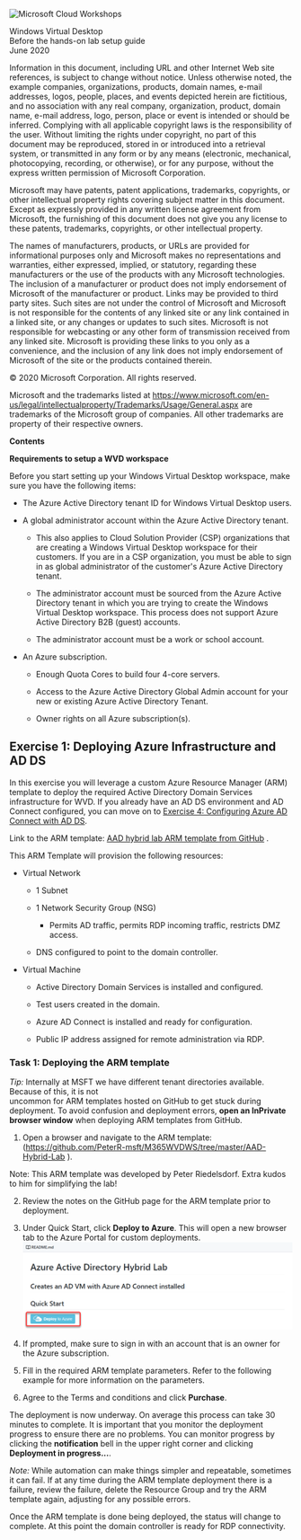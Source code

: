 
![Microsoft Cloud Workshops](https://github.com/Microsoft/MCW-Template-Cloud-Workshop/raw/master/Media/ms-cloud-workshop.png "Microsoft Cloud Workshops")

<div class="MCWHeader1">
Windows Virtual Desktop
</div>

<div class="MCWHeader2">
Before the hands-on lab setup guide
</div>

<div class="MCWHeader3">
June 2020
</div>

Information in this document, including URL and other Internet Web site references, is subject to change without notice. Unless otherwise noted, the example companies, organizations, products, domain names, e-mail addresses, logos, people, places, and events depicted herein are fictitious, and no association with any real company, organization, product, domain name, e-mail address, logo, person, place or event is intended or should be inferred. Complying with all applicable copyright laws is the responsibility of the user. Without limiting the rights under copyright, no part of this document may be reproduced, stored in or introduced into a retrieval system, or transmitted in any form or by any means (electronic, mechanical, photocopying, recording, or otherwise), or for any purpose, without the express written permission of Microsoft Corporation.

Microsoft may have patents, patent applications, trademarks, copyrights, or other intellectual property rights covering subject matter in this document. Except as expressly provided in any written license agreement from Microsoft, the furnishing of this document does not give you any license to these patents, trademarks, copyrights, or other intellectual property.

The names of manufacturers, products, or URLs are provided for informational purposes only and Microsoft makes no representations and warranties, either expressed, implied, or statutory, regarding these manufacturers or the use of the products with any Microsoft technologies. The inclusion of a manufacturer or product does not imply endorsement of Microsoft of the manufacturer or product. Links may be provided to third party sites. Such sites are not under the control of Microsoft and Microsoft is not responsible for the contents of any linked site or any link contained in a linked site, or any changes or updates to such sites. Microsoft is not responsible for webcasting or any other form of transmission received from any linked site. Microsoft is providing these links to you only as a convenience, and the inclusion of any link does not imply endorsement of Microsoft of the site or the products contained therein.

© 2020 Microsoft Corporation. All rights reserved.

Microsoft and the trademarks listed at <https://www.microsoft.com/en-us/legal/intellectualproperty/Trademarks/Usage/General.aspx> are trademarks of the Microsoft group of companies. All other trademarks are property of their respective owners.

**Contents**



**Requirements to setup a WVD workspace**

Before you start setting up your Windows Virtual Desktop workspace, make
sure you have the following items:

-   The Azure Active Directory tenant ID for Windows Virtual Desktop
    users.

-   A global administrator account within the Azure Active Directory
    tenant.

    -   This also applies to Cloud Solution Provider (CSP) organizations
        that are creating a Windows Virtual Desktop workspace for their
        customers. If you are in a CSP organization, you must be able to
        sign in as global administrator of the customer\'s Azure Active
        Directory tenant.

    -   The administrator account must be sourced from the Azure Active
        Directory tenant in which you are trying to create the Windows
        Virtual Desktop workspace. This process does not support Azure
        Active Directory B2B (guest) accounts.

    -   The administrator account must be a work or school account.

-   An Azure subscription.

    -   Enough Quota Cores to build four 4-core servers.

    -   Access to the Azure Active Directory Global Admin account for
        your new or existing Azure Active Directory Tenant.

    -   Owner rights on all Azure subscription(s).



## Exercise 1: Deploying Azure Infrastructure and AD DS

In this exercise you will leverage a custom Azure Resource Manager (ARM)
template to deploy the required Active Directory Domain Services
infrastructure for WVD. If you already have an AD DS environment and AD
Connect configured, you can move on to [Exercise 4: Configuring Azure AD
Connect with AD
DS](https://servicescode.visualstudio.com/WVD%20Bootcamp%20Labs/_wiki/wikis/WVD%20Deployment%20Guide?wikiVersion=GBmaster&pagePath=%2FWindows%20Virtual%20Desktop%20on%20Azure%20Lab%2FPrerequisites%2FExercise%204%3A%20Configuring%20Azure%20AD%20Connect%20with%20AD%20DS).

Link to the ARM template: [AAD hybrid lab ARM template from
GitHub](https://github.com/PeterR-msft/M365WVDWS/tree/master/AAD-Hybrid-Lab) .

This ARM Template will provision the following resources:

-   Virtual Network

    -   1 Subnet

    -   1 Network Security Group (NSG)

        -   Permits AD traffic, permits RDP incoming traffic, restricts
            DMZ access.

    -   DNS configured to point to the domain controller.

-   Virtual Machine

    -   Active Directory Domain Services is installed and configured.

    -   Test users created in the domain.

    -   Azure AD Connect is installed and ready for configuration.

    -   Public IP address assigned for remote administration via RDP.


### Task 1: Deploying the ARM template

*Tip:* Internally at MSFT we have different tenant directories
available. Because of this, it is not\
uncommon for ARM templates hosted on GitHub to get stuck during
deployment. To avoid confusion and deployment errors, **open an
InPrivate browser window** when deploying ARM templates from GitHub.

1.  Open a browser and navigate to the ARM template:
    (<https://github.com/PeterR-msft/M365WVDWS/tree/master/AAD-Hybrid-Lab> ).

Note: This ARM template was developed by Peter Riedelsdorf. Extra kudos
to him for simplifying the lab!

2.  Review the notes on the GitHub page for the ARM template prior to
    deployment.

3.  Under Quick Start, click **Deploy to Azure**. This will open a new
    browser tab to the Azure Portal for custom deployments.
    ![Deploy to Azure button within Github](images/1.png)
4.  If prompted, make sure to sign in with an account that is an owner
    for the Azure subscription.

5.  Fill in the required ARM template parameters. Refer to the following
    example for more information on the parameters.

6.  Agree to the Terms and conditions and click **Purchase**.

The deployment is now underway. On average this process can take 30
minutes to complete. It is important that you monitor the deployment
progress to ensure there are no problems. You can monitor progress by
clicking the **notification** bell in the upper right corner and
clicking **Deployment in progress\...**.

*Note:* While automation can make things simpler and repeatable,
sometimes it can fail. If at any time during the ARM template deployment
there is a failure, review the failure, delete the Resource Group and
try the ARM template again, adjusting for any possible errors.

Once the ARM template is done being deployed, the status will change to
complete. At this point the domain controller is ready for RDP
connectivity.